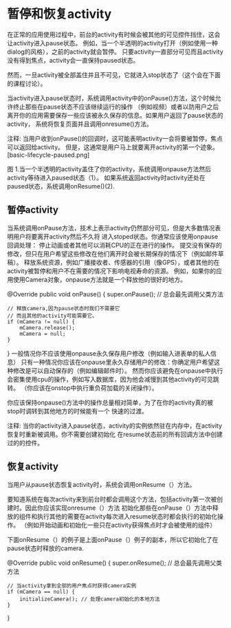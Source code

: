 # 暂停和恢复activity
在正常的应用使用过程中，前台的activity有时候会被其他的可见控件挡住，这会让activity进入pause状态。
例如，当一个半透明的activity打开（例如使用一种dialog的风格），之前的activity就会暂停。
只要activity一直部分可见而且activity没有得到焦点，activity会一直保持paused状态。

然而，一旦activity被全部盖住并且不可见，它就进入stop状态了（这个会在下面的课程讨论）。

当activity进入pause状态时，系统调用activity中的onPause()方法，这个时候允许终止那些在pause状态不应该继续运行的操作
（例如视频）或者以防用户之后离开你的应用需要保存一些应该被永久保存的信息。如果用户返回了pause状态的activity，
系统将恢复页面并且调用onresume()方法。

注释: 当用户收到onPause()的回调时，这可能表明activity一会将要被暂停，焦点可以返回给activity。
但是，这通常是用户马上就要离开activity的第一个迹象。
[basic-lifecycle-paused.png]

图 1.当一个半透明的activity盖住了你的activity，系统调用onpause方法然后activity等待进入paused状态（1）。
如果系统返回activity时activity还处在paused状态，系统调用onResume()(2).


## 暂停activity
当系统调用onPause方法，技术上表示activity仍然部分可见，但是大多数情况表明用户将要离开activity然后不久将
进入stoped状态。你通常应该使用onpause回调处理：
停止动画或者其他可以消耗CPU的正在进行的操作。
提交没有保存的修改，但只在用户希望这些修改在他们离开时会被长期保存的情况下（例如邮件草稿）。
释放系统资源，例如广播接收者、传感器的引用（像GPS），或者其他的在activity被暂停和用户不在需要的情况下影响电视寿命的资源。
例如，如果你的应用使用Camera对象，onpause方法就是一个释放他的很好的地方。

@Override
public void onPause() {
    super.onPause();  // 总会最先调用父类方法

    // 释放camera,因为pause状态时我们不需要它
    // 而且其他的activity可能需要它。
    if (mCamera != null) {
        mCamera.release();
        mCamera = null;
    }
}
一般情况你不应该使用onpause永久保存用户修改（例如输入进表单的私人信息）
只有一种情况你应该在onpause里永久存储用户的修改：你确定用户希望这种修改是可以自动保存的（例如编辑邮件时）。
然而你应该避免在onpause中执行会密集使用cpu的操作，例如写入数据库，因为他会减慢到其他activity的可见跳转。
（你应该在onstop中执行重负荷加载的关闭操作）。

你应该保持onpause()方法中的操作总量相对简单，为了在你的activity真的被stop时调转到其他地方的时候能有一个
快速的过渡。

注释: 当你的activity进入pause状态，activity的实例依然驻在内存中，在activity恢复时重新被调用。你不需要创建初始化
在resume状态前的所有回调方法中创建过的的控件。

## 恢复activity
当用户从pause状态恢复activity时，系统会调用onResume（）方法。

要知道系统在每次activity来到前台时都会调用这个方法，包括activity第一次被创建时。因此你应该实现onresume（）方法
初始化那些在onPause（）方法中释放的组件和执行其他的需要在activity每次进入resume状态时都会执行的初始化操作。
（例如开始动画和初始化一些只在activity获得焦点时才会被使用的组件）
  
下面onResume（）的例子是上面onPause（）例子的副本，所以它初始化了在pause状态时释放的camera.

@Override
public void onResume() {
    super.onResume();  // 总会最先调用父类方法

    // 当activity拿到全部的用户焦点时获得camera实例
    if (mCamera == null) {
        initializeCamera(); // 处理camera初始化的本地方法
    }
}
